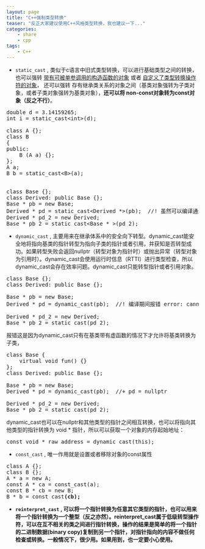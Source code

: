 ```yaml
---
layout: page
title: "C++强制类型转换"
teaser: "反正大家建议使用C++风格类型转换，我也建议一下..."
categories:
    - share
    - cpp
tags:
    - C++
---
```


- ```static_cast```  , 类似于c语言中旧式类型转换，可以进行基础类型之间的转换，也可以强转 <u>带有可被单参调用的构造函数的对象</u> 或者 <u>自定义了类型转换操作符的对象</u>， 还可以强转 存有继承类关系的对象之间（基类对象强转为子类对象，或者子类对象强转为基类对象），**还可以将 non-const对象转为const对象（反之不行）**。

<pre class="brush: cpp; auto-links: true; collapse: false" id="simpleblock">
double d = 3.14159265;
int i = static_cast&lt;int&gt;(d);

class A {};
class B
{
public:
    B (A a) {};
};
A a;
B b = static_cast&lt;B&gt;(a);


class Base {};
class Derived: public Base {};
Base * pb = new Base;
Derived * pd = static_cast&lt;Derived *&gt;(pb);  //! 虽然可以编译通过，但是运行时很可能出错
Derived * pd_2 = new Derived;
Base * pb_2 = static_cast&lt;Base * &gt;(pd_2);
</pre>

- ```dynamic_cast```  , 主要用来在继承体系中的安全向下转型。dynamic_cast能安全地将指向基类的指针转型为指向子类的指针或者引用，并获知是否转型成功。如果转型失败会返回nullptr（转型对象为指针时）或抛出异常（转型对象为引用时）。dynamic_cast会使用运行时信息（RTTI）进行类型检查，所以dynamic_cast会存在效率问题。dynamic_cast只能转型指针或者引用对象。

<pre class="brush: cpp; auto-links: true; collapse: false" id="simpleblock">
class Base {};
class Derived: public Base {};

Base * pb = new Base;
Derived * pd = dynamic_cast<Derived *>(pb);  //! 编译期间报错 error: cannot dynamic_cast 'pb' (of type 'class Base*') to type 'class Derived*' (source type is not polymorphic)

Derived * pd_2 = new Derived;
Base * pb_2 = static_cast<Base * >(pd_2);
</pre>

报错这是因为dynamic_cast只有在基类带有虚函数的情况下才允许将基类转换为子类，  

<pre class="brush: cpp; auto-links: true; collapse: false" id="simpleblock">
class Base {
    virtual void fun() {}
};
class Derived: public Base {};

Base * pb = new Base;
Derived * pd = dynamic_cast<Derived *>(pb);  //+ pd = nullptr

Derived * pd_2 = new Derived;
Base * pb_2 = static_cast<Base * >(pd_2);
</pre>

dynamic_cast也可以在nullptr和其他类型的指针之间相互转换，也可以将指向其他类型的指针转换为 void * 指针，所以可以获取一个对象的内存起始地址：

<pre class="brush: cpp; auto-links: true; collapse: false" id="simpleblock">
const void * raw_address = dynamic_cast<const void *>(this);
</pre>

- ```const_cast``` , 唯一作用就是设置或者移除对象的const属性

<pre class="brush: cpp; auto-links: true; collapse: false" id="simpleblock">
class A {};
class B {};
A * a = new A;
const A * ca = const_cast<const A *>(a);
const B * cb = new B;
B * b = const_cast<B *>(cb);
</pre>

- ```reinterpret_cast``` , 可以将一个指针转换为任意其它类型的指针，也可以用来将一个指针转换为一个整型（反之亦然）。reinterpret_cast属于低级转型操作符，可以在互不相关的类之间进行指针转换，操作的结果是简单的将一个指针的二进制数据(binary copy)复制到另一个指针，对指针指向的内容不做任何检查或转换。一般情况下，很少用。如果用到，也一定要小心使用。